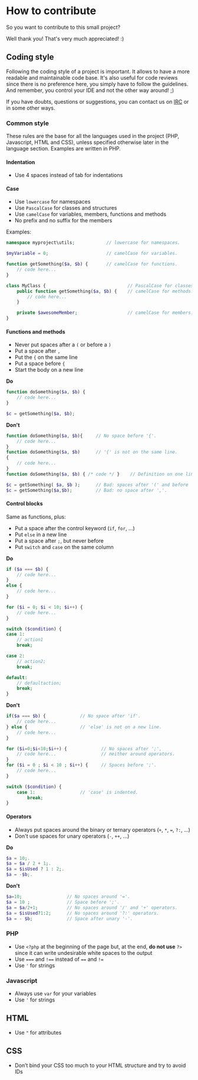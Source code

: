 # How to contribute

So you want to contribute to this small project?

Well thank you! That's very much appreciated! :)

## Coding style

Following the coding style of a project is important. It allows to have a
more readable and maintainable code base. It's also useful for code reviews
since there is no preference here, you simply have to follow the guidelines.
And remember, you control your IDE and not the other way around! ;)

If you have doubts, questions or suggestions, you can contact us on
[IRC](http://webchat.freenode.net/?channels=mesamatrix) or in some other
ways.

### Common style

These rules are the base for all the languages used in the project (PHP,
Javascript, HTML and CSS), unless specified otherwise later in the language
section. Examples are written in PHP.

#### Indentation

- Use 4 spaces instead of tab for indentations

#### Case

- Use `lowercase` for namespaces
- Use `PascalCase` for classes and structures
- Use `camelCase` for variables, members, functions and methods
- No prefix and no suffix for the members

Examples:

```php
namespace myproject\utils;            // lowercase for namespaces.

$myVariable = 0;                      // camelCase for variables.

function getSomething($a, $b) {       // camelCase for functions.
    // code here...
}

class MyClass {                               // PascalCase for classes.
    public function getSomething($a, $b) {    // camelCase for methods.
        // code here...
    }

    private $awesomeMember;                   // camelCase for members.
}
```

#### Functions and methods

- Never put spaces after a `(` or before a `)`
- Put a space after `,`
- Put the `{` on the same line
- Put a space before `{`
- Start the body on a new line

**Do**

```php
function doSomething($a, $b) {
    // code here...
}

$c = getSomething($a, $b);
```

**Don't**

```php
function doSomething($a, $b){     // No space before '{'.
    // code here...
}
function doSomething($a, $b)      // '{' is not on the same line.
{
    // code here...
}
function doSomething($a, $b) { /* code */ }    // Definition on one line.

$c = getSomething( $a, $b );      // Bad: spaces after '(' and before ')'.
$c = getSomething($a,$b);         // Bad: no space after ','.
```

#### Control blocks

Same as functions, plus:

- Put a space after the control keyword (`if`, `for`, ...)
- Put `else` in a new line
- Put a space after `;`, but never before
- Put `switch` and `case` on the same column

**Do**

```php
if ($a === $b) {
    // code here...
}
else {
    // code here...
}

for ($i = 0; $i < 10; $i++) {
    // code here...
}

switch ($condition) {
case 1:
    // action1
    break;

case 2:
    // action2;
    break;

default:
    // defaultaction;
    break;
}
```

**Don't**

```php
if($a === $b) {             // No space after 'if'.
    // code here...
} else {                    // 'else' is not on a new line.
    // code here...
}

for ($i=0;$i<10;$i++) {             // No spaces after ';',
    // code here...                 // neither around operators.
}
for ($i = 0 ; $i < 10 ; $i++) {     // Spaces before ';'.
    // code here...
}

switch ($condition) {
    case 1:                 // 'case' is indented.
        break;
}
```

#### Operators

- Always put spaces around the binary or ternary operators (`+`, `*`, `=`,
  `?:`, ...)
- Don't use spaces for unary operators (`-`, `++`, ...)

**Do**

```php
$a = 10;.
$a = $a / 2 + 1;.
$a = $isUsed ? 1 : 2;.
$a = -$b;.
```

**Don't**


```php
$a=10;                 // No spaces around '='.
$a = 10 ;              // Space before ';'.
$a = $a/2+1;           // No spaces around '/' and '+' operators.
$a = $isUsed?1:2;      // No spaces around '?:' operators.
$a = - $b;             // Space after unary '-'.
```

### PHP

- Use `<?php` at the beginning of the page but, at the end, **do not use**
  `?>` since it can write undesirable white spaces to the output
- Use `===` and `!==` instead of `==` and `!=`
- Use `'` for strings

### Javascript

- Always use `var` for your variables
- Use `'` for strings

## HTML

- Use `"` for attributes

## CSS

- Don’t bind your CSS too much to your HTML structure and try to avoid IDs
